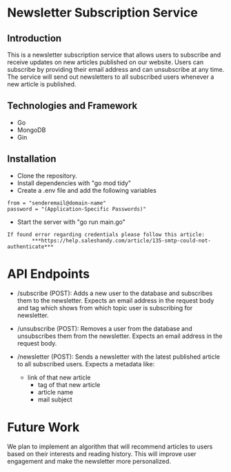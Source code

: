 # Newsletter Subscription Service

## Introduction
This is a newsletter subscription service that allows users to subscribe and receive updates on new articles published on our website. Users can subscribe by providing their email address and can unsubscribe at any time. The service will send out newsletters to all subscribed users whenever a new article is published.

## Technologies and Framework
- Go
- MongoDB
- Gin

## Installation
- Clone the repository.
- Install dependencies with "go mod tidy"
- Create a .env file and add the following variables
``` 
from = "senderemail@domain-name"
password = "(Application-Specific Passwords)"
```
- Start the server with "go run main.go"

```
If found error regarding credentials please follow this article: 
        ***https://help.saleshandy.com/article/135-smtp-could-not-authenticate***
```

# API Endpoints
- /subscribe (POST): Adds a new user to the database and subscribes them to the newsletter. Expects an email address in the request body and tag which shows from which topic user is subscribing for newsletter.
- /unsubscribe (POST): Removes a user from the database and unsubscribes them from the newsletter. Expects an email address in the request body.
- /newsletter (POST): Sends a newsletter with the latest published article to all subscribed users. Expects a metadata like:
 
     - link of that new article   
	   - tag  of that new article
	   - article name 
	   - mail subject

# Future Work
We plan to implement an algorithm that will recommend articles to users based on their interests and reading history. This will improve user engagement and make the newsletter more personalized.
